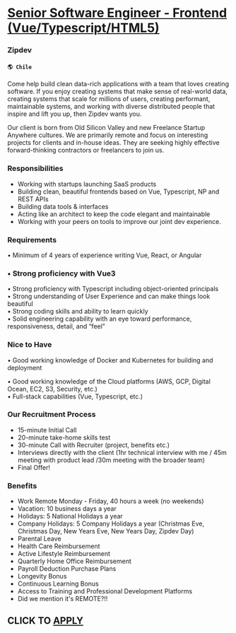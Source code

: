 # [Senior Software Engineer - Frontend (Vue/Typescript/HTML5)](https://www.remotewlb.com/apply/senior-software-engineer-frontend-vue-typescript-html5)  
### Zipdev  
#### `🌎 Chile`  

Come help build clean data-rich applications with a team that loves creating software. If you enjoy creating systems that make sense of real-world data, creating systems that scale for millions of users, creating performant, maintainable systems, and working with diverse distributed people that inspire and lift you up, then Zipdev wants you.

Our client is born from Old Silicon Valley and new Freelance Startup Anywhere cultures. We are primarily remote and focus on interesting projects for clients and in-house ideas. They are seeking highly effective forward-thinking contractors or freelancers to join us.

### Responsibilities

  * Working with startups launching SaaS products
  * Building clean, beautiful frontends based on Vue, Typescript, NP and REST APIs
  * Building data tools & interfaces
  * Acting like an architect to keep the code elegant and maintainable
  * Working with your peers on tools to improve our joint dev experience.

### Requirements

• Minimum of 4 years of experience writing Vue, React, or Angular

### • Strong proficiency with Vue3

• Strong proficiency with Typescript including object-oriented principals  
• Strong understanding of User Experience and can make things look beautiful  
• Strong coding skills and ability to learn quickly  
• Solid engineering capability with an eye toward performance, responsiveness, detail, and “feel”

### Nice to Have

• Good working knowledge of Docker and Kubernetes for building and deployment

• Good working knowledge of the Cloud platforms (AWS, GCP, Digital Ocean, EC2, S3, Security, etc.)  
• Full-stack capabilities (Vue, Typescript, etc.)

### Our Recruitment Process

  * 15-minute Initial Call
  * 20-minute take-home skills test
  * 30-minute Call with Recruiter (project, benefits etc.)
  * Interviews directly with the client (1hr technical interview with me / 45m meeting with product lead /30m meeting with the broader team)
  * Final Offer!

### Benefits

* Work Remote Monday - Friday, 40 hours a week (no weekends)
* Vacation: 10 business days a year
* Holidays: 5 National Holidays a year
* Company Holidays: 5 Company Holidays a year (Christmas Eve, Christmas Day, New Years Eve, New Years Day, Zipdev Day)
* Parental Leave
* Health Care Reimbursement
* Active Lifestyle Reimbursement
* Quarterly Home Office Reimbursement
* Payroll Deduction Purchase Plans
* Longevity Bonus
* Continuous Learning Bonus
* Access to Training and Professional Development Platforms
* Did we mention it's REMOTE?!!
  
## CLICK TO [APPLY](https://www.remotewlb.com/apply/senior-software-engineer-frontend-vue-typescript-html5)

